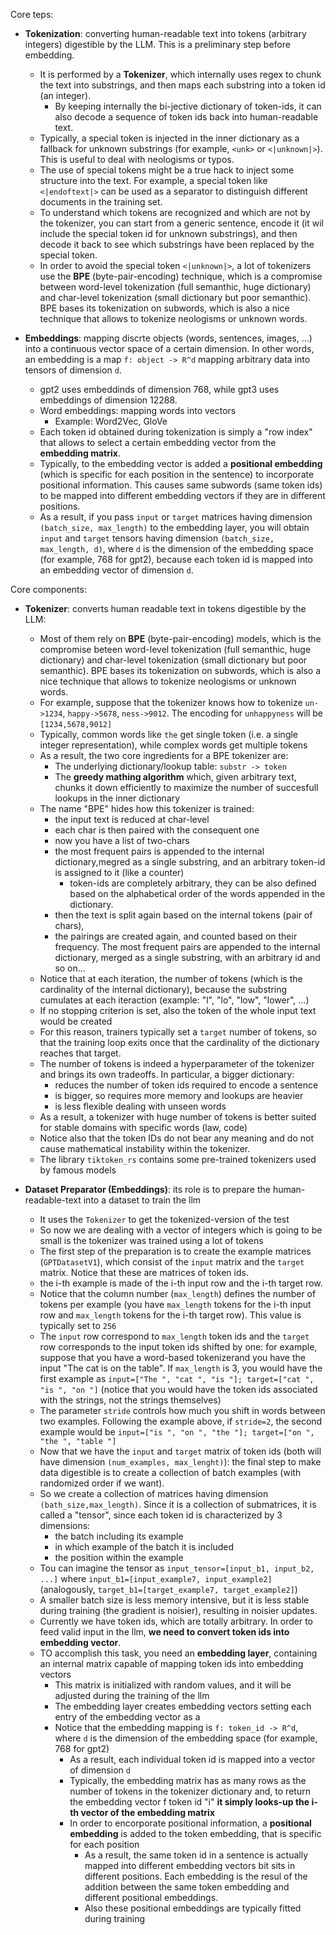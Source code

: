 Core teps: 
- **Tokenization**: converting human-readable text into tokens (arbitrary integers) digestible by the LLM. This is a preliminary step before embedding. 
  - It is performed by a **Tokenizer**, which internally uses regex to chunk the text into substrings, and then maps each substring into a token id (an integer).
    - By keeping internally the bi-jective dictionary of token-ids, it can also decode a sequence of token ids back into human-readable text.
  - Typically, a special token is injected in the inner dictionary as a fallback for unknown substrings (for example, `<unk>` or `<|unknown|>`). This is useful to deal with neologisms or typos.
  - The use of special tokens might be a true hack to inject some structure into the text. For example, a special token like `<|endoftext|>` can be used as a separator to distinguish different documents in the training set.
  - To understand which tokens are recognized and which are not by the tokenizer, you can start from a generic sentence, encode it (it wil include the special token id for unknown substrings), and then decode it back to see which substrings have been replaced by the special token.
  - In order to avoid the special token `<|unknown|>`, a lot of tokenizers use the **BPE** (byte-pair-encoding) technique, which is a compromise between word-level tokenization (full semanthic, huge dictionary) and char-level tokenization (small dictionary but poor semanthic). BPE bases its tokenization on subwords, which is also a nice technique that allows to tokenize neologisms or unknown words.


- **Embeddings**: mapping discrte objects (words, sentences, images, ...) into a continuous vector space of a certain dimension. In other words, an embedding is a map `f: object -> R^d` mapping arbitrary data into tensors of dimension `d`.
  - gpt2 uses embeddinds of dimension 768, while gpt3 uses embeddings of dimension 12288. 
  - Word embeddings: mapping words into vectors
	   - Example: Word2Vec, GloVe
  - Each token id obtained during tokenization is simply a "row index" that allows to select a certain embedding vector from the **embedding matrix**.
  - Typically, to the embedding vector is added a **positional embedding** (which is specific for each position in the sentence) to incorporate positional information. This causes same subwords (same token ids) to be mapped into different embedding vectors if they are in different positions.
  - As a result, if you pass `input` or `target` matrices having dimension `(batch_size, max_length)` to the embedding layer, you will obtain `input` and `target` tensors having dimension `(batch_size, max_length, d)`, where `d` is the dimension of the embedding space (for example, 768 for gpt2), because each token id is mapped into an embedding vector of dimension `d`.

Core components:
- **Tokenizer**: converts human readable text in tokens digestible by the LLM: 
	- Most of them rely on **BPE** (byte-pair-encoding) models, which is the compromise beteen word-level tokenization (full semanthic, huge dictionary) and char-level tokenization (small dictionary but poor semanthic). BPE bases its tokenization on subwords, which is also a nice technique that allows to tokenize neologisms or unknown words. 
	- For example, suppose that the tokenizer knows how to tokenize `un->1234`, `happy->5678`, `ness->9012`. The encoding for `unhappyness` will be `[1234,5678,9012]`
	- Typically, common words like `the` get single token (i.e. a single integer representation), while complex words get multiple tokens
	- As a result, the two core ingredients for a BPE tokenizer are:
		- The underlying dictionary/lookup table: `substr -> token`
		- The **greedy mathing algorithm** which, given arbitrary text, chunks it down efficiently to maximize the number of succesfull lookups in the inner dictionary
	- The name "BPE" hides how this tokenizer is trained:
		- the input text is reduced at char-level
		- each char is then paired with the consequent one
		- now you have a list of two-chars
		- the most frequent pairs is appended to the internal dictionary,megred as a single substring, and an arbitrary token-id is assigned to it (like a counter)
    		- token-ids are completely arbitrary, they can be also defined based on the alphabetical order of the words appended in the dictionary.
		- then the text is split again based on the internal tokens (pair of chars),
		- the pairings are created again, and counted based on their frequency. The most frequent pairs are appended to the internal dictionary, merged as a single substring, with an arbitrary id and so on...
	- Notice that at each iteration, the number of tokens (which is the cardinality of the internal dictionary), because the substring cumulates at each iteraction (example: "l", "lo", "low", "lower", ...)
	- If no stopping criterion is set, also the token of the whole input text would be created
	- For this reason, trainers typically set a `target` number of tokens, so that the training loop exits once that the cardinality of the dictionary reaches that target. 
	- The number of tokens is indeed a hyperparameter of the tokenizer and brings its own tradeoffs. In particular, a bigger dictionary:
		- reduces the number of token ids required to encode a sentence
		- is bigger, so requires more memory and lookups are heavier
		- is less flexible dealing with unseen words
	- As a result, a tokenizer with huge number of tokens is better suited for stable domains with specific words (law, code)
	- Notice also that the token IDs do not bear any meaning and do not cause mathematical instability within the tokenizer.
	- The library `tiktoken_rs` contains some pre-trained tokenizers used by famous models

- **Dataset Preparator (Embeddings)**: its role is to prepare the human-readable-text into a dataset to train the llm
	- It uses the `Tokenizer` to get the tokenized-version of the test
	- So now we are dealing with a vector of integers which is going to be small is the tokenizer was trained using a lot of tokens
	- The first step of the preparation is to create the example matrices (`GPTDatasetV1`), which consist of the `input` matrix and the `target` matrix. Notice that these are matrices of token ids.
	- the i-th example is made of the i-th input row and the i-th target row.
	- Notice that the column number (`max_length`) defines the number of tokens per example (you have `max_length` tokens for the i-th input row and `max_length` tokens for the i-th target row). This value is typically set to `256`
	- The `input` row correspond to `max_length` token ids and the `target` row corresponds to the input token ids shifted by one: for example, suppose that you have a word-based tokenizerand you have the input "The cat is on the table". If `max_length` is 3, you would have the first example as `input=["The ", "cat ", "is "]; target=["cat ", "is ", "on "]` (notice that you would have the token ids associated with the strings, not the strings themselves)
	- The parameter `stride` controls how much you shift in words between two examples. Following the example above, if `stride=2`, the second example would be `input=["is ", "on ", "the "]; target=["on ", "the ", "table "]`
	- Now that we have the `input` and `target` matrix of token ids (both will have dimension `(num_examples, max_lenght)`): the final step to make data digestible is to create a collection of batch examples (with randomized order if we want).
	- So we create a collection of matrices having dimension `(bath_size,max_length)`. Since it is a collection of submatrices, it is called a "tensor", since each token id is characterized by 3 dimensions: 
		- the batch including its example
		- in which example of the batch it is included
		- the position within the example
	- Tou can imagine the tensor as `input_tensor=[input_b1, input_b2, ...]` where `input_b1=[input_example7, input_example2]` (analogously, `target_b1=[target_example7, target_example2]`)
	- A smaller batch size is less memory intensive, but it is less stable during training (the gradient is noisier), resulting in noisier updates.
	- Currently we have token ids, which are totally arbitrary. In order to feed valid input in the llm, **we need to convert token ids into embedding vector**. 
	- TO accomplish this task, you need an **embedding layer**, containing an internal matrix capable of mapping token ids into embedding vectors
    	- This matrix is initialized with random values, and it will be adjusted during the training of the llm
    	- The embedding layer creates embedding vectors setting each entry of the embedding vector as a 
    	- Notice that the embedding mapping is `f: token_id -> R^d`, where `d` is the dimension of the embedding space (for example, 768 for gpt2)
        	- As a result, each individual token id is mapped into a vector of dimension `d`
        	- Typically, the embedding matrix has as many rows as the number of tokens in the tokenizer dictionary and, to return the embedding vector f token id "i" **it simply looks-up the i-th vector of the embedding matrix**
        	- In order to encorporate positional information, a **positional embedding** is added to the token embedding, that is specific for each position
            	- As a result, the same token id in a sentence is actually mapped into different embedding vectors bit sits in different positions. Each embedding is the resul of the addition between the same token embedding and different positional embeddings.
            	- Also these positional embeddings are typically fitted during training
